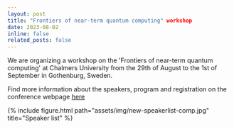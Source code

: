 ```yaml
---
layout: post
title: "Frontiers of near-term quantum computing" workshop
date: 2023-08-02 
inline: false
related_posts: false
---
```


We are organizing a workshop on the 'Frontiers of near-term quantum computing' at Chalmers University from the 29th of August to the 1st of September in Gothenburg, Sweden. <br>

Find more information about the speakers, program and registration on the conference webpage 
<a href="https://www.chalmers.se/en/conference/frontiers-of-near-term-quantum-computing/">here</a>

{% include figure.html path="assets/img/new-speakerlist-comp.jpg" title="Speaker list" %} 
